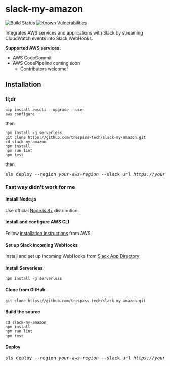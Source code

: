 # slack-my-amazon
![Build Status](https://codebuild.us-east-1.amazonaws.com/badges?uuid=eyJlbmNyeXB0ZWREYXRhIjoibUl6TE1IUG1qKzRQTTloV3psVEdaQWU4alpGS2R1enBOT21OcGxMSzAyaFAzby9oMGpLWE1aZ3dzd25EUldWaEdOa3pLQVdFSVpKSXVTV0Vib3d2S1FrPSIsIml2UGFyYW1ldGVyU3BlYyI6IlNwL2dyNmhWMlhZTVhJUG4iLCJtYXRlcmlhbFNldFNlcmlhbCI6MX0%3D&branch=master)
[![Known Vulnerabilities](https://snyk.io/test/github/trespass-tech/slack-my-amazon/badge.svg)](https://snyk.io/test/github/trespass-tech/slack-my-amazon)

Integrates AWS services and applications with Slack by streaming CloudWatch events into Slack WebHooks.

**Supported AWS services:**
- AWS CodeCommit
- AWS CodePipeline coming soon
  - Contributors welcome!

## Installation
### tl;dr
```
pip install awscli --upgrade --user
aws configure
```
then
```
npm install -g serverless
git clone https://github.com/trespass-tech/slack-my-amazon.git
cd slack-my-amazon
npm install
npm run lint
npm test
```
then
<pre>sls deploy --region <i>your-aws-region</i> --slack_url <i>https://your-slack-webhooks-url</i></pre>

### Fast way didn't work for me

#### Install Node.js
Use official [Node.js 8+](https://nodejs.org/) distribution.
#### Install and configure AWS CLI
Follow [installation instructions](https://docs.aws.amazon.com/cli/latest/userguide/installing.html) from AWS.

#### Set up Slack Incoming WebHooks
Install and set up Incoming WebHooks from [Slack App Directory](https://slack.com/apps/A0F7XDUAZ-incoming-webhooks)

#### Install Serverless
```
npm install -g serverless
```

#### Clone from GitHub
```
git clone https://github.com/trespass-tech/slack-my-amazon.git
```

#### Build the source
```
cd slack-my-amazon
npm install
npm run lint
npm test
```

#### Deploy
<pre>sls deploy --region <i>your-aws-region</i> --slack_url <i>https://your-slack-webhooks-url</i></pre>
